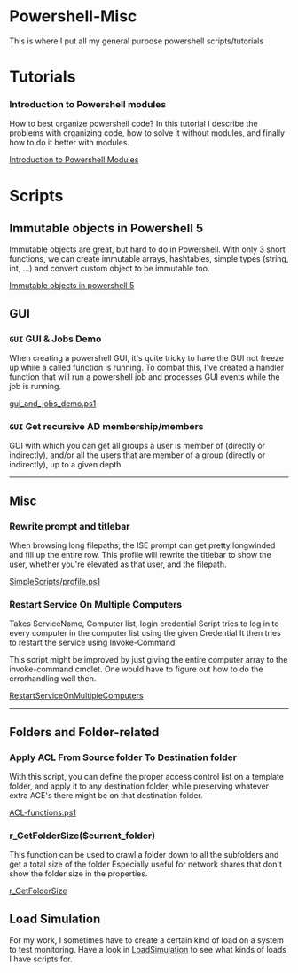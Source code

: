 # Powershell-Misc
This is where I put all my general purpose powershell scripts/tutorials

# Tutorials
### Introduction to Powershell modules
How to best organize powershell code? In this tutorial I describe the problems with organizing code, how to solve it without modules, and finally how to do it better with modules.

[Introduction to Powershell Modules](Tutorials/IntroductionToModules.md)

# Scripts
## Immutable objects in Powershell 5
Immutable objects are great, but hard to do in Powershell. With only 3 short functions, we can create immutable arrays, hashtables, simple types (string, int, ...) and convert custom object to be immutable too.

[Immutable objects in powershell 5](immutable_objects_in_powershell.MD)

## GUI
### `GUI` GUI & Jobs Demo
When creating a powershell GUI, it's quite tricky to have the GUI not freeze up while a called function is running.
To combat this, I've created a handler function that will run a powershell job and processes GUI events while the job is running.

[gui_and_jobs_demo.ps1](gui/gui_and_jobs_demo.ps1)

### `GUI` Get recursive AD membership/members
GUI with which you can get all groups a user is member of (directly or indirectly), and/or all the users that are member of a group (directly or indirectly), up to a given depth.

---

## Misc
### Rewrite prompt and titlebar
When browsing long filepaths, the ISE prompt can get pretty longwinded and fill up the entire row.
This profile will rewrite the titlebar to show the user, whether you're elevated as that user, and the filepath.

[SimpleScripts/profile.ps1](SimpleScripts/profile.ps1)

### Restart Service On Multiple Computers
Takes ServiceName, Computer list, login credential
Script tries to log in to every computer in the computer list using the given Credential
It then tries to restart the service using Invoke-Command.

This script might be improved by just giving the entire computer array to the invoke-command cmdlet. 
One would have to figure out how to do the errorhandling well then.

[RestartServiceOnMultipleComputers](SimpleScripts/RestartServiceOnMultipleComputers.ps1)

---

## Folders and Folder-related
### Apply ACL From Source folder To Destination folder
With this script, you can define the proper access control list on a template folder, and apply it to any destination folder, while preserving whatever extra ACE's there might be on that destination folder. 

[ACL-functions.ps1](SimpleScripts/ACL-functions.ps1)

### r_GetFolderSize($current_folder)
This function can be used to crawl a folder down to all the subfolders and get a total size of the folder
Especially useful for network shares that don't show the folder size in the properties.

[r_GetFolderSize](SimpleScripts/GetFolderSize.ps1)

## Load Simulation
For my work, I sometimes have to create a certain kind of load on a system to test monitoring. Have a look in [LoadSimulation](LoadSimulation) to see what kinds of loads I have scripts for.
